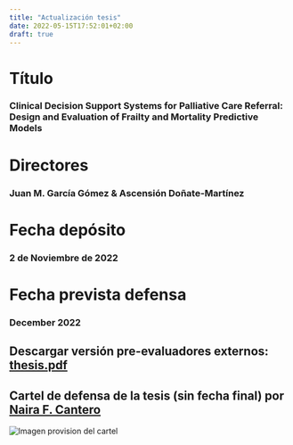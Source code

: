 ```yaml
---
title: "Actualización tesis"
date: 2022-05-15T17:52:01+02:00
draft: true
---
```

# **Título**
### Clinical Decision Support Systems for Palliative Care Referral: Design and Evaluation of Frailty and Mortality Predictive Models
# **Directores**
### Juan M. García Gómez & Ascensión Doñate-Martínez

# **Fecha depósito**
### 2 de Noviembre de 2022
# **Fecha prevista defensa**
### December 2022

## Descargar versión pre-evaluadores externos: [thesis.pdf](/thesis.pdf)

## Cartel de defensa de la tesis (sin fecha final) por [Naira F. Cantero](https://naiarafcantero.com/)
![Imagen provision del cartel](/img/thesis.png) 